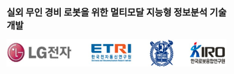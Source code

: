 ## 실외 무인 경비 로봇을 위한 멀티모달 지능형 정보분석 기술 개발
<p align="center">
    <img src="./organization.jpg" height="63" width="570">
</p>
<!--

[![4차년도 동영상](./4th_fullsystem.gif)](https://www.youtube.com/watch?v=QxpQtVxcH3Q)

**lge-robot-navi/lge-robot-navi** is a ✨ _special_ ✨ repository because its `README.md` (this file) appears on your GitHub profile.

Here are some ideas to get you started:

- 🔭 I’m currently working on ...
- 🌱 I’m currently learning ...
- 👯 I’m looking to collaborate on ...
- 🤔 I’m looking for help with ...
- 💬 Ask me about ...
- 📫 How to reach me: ...
- 😄 Pronouns: ...
- ⚡ Fun fact: ...
-->
